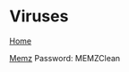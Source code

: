 # Viruses
[Home](./)  
  
[Memz](https://drive.google.com/uc?export=download&id=0B9IxE8F2_n_OSEtCR3pMV3gxblE&pageId=114640246734679046295) Password: MEMZClean   
